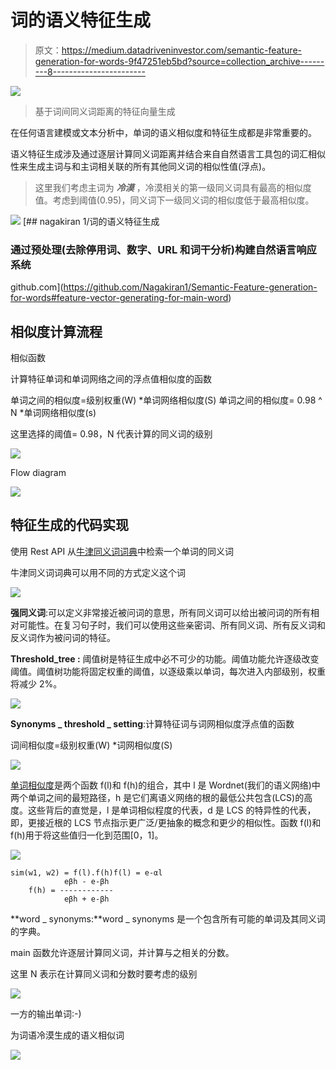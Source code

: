 # 词的语义特征生成

> 原文：<https://medium.datadriveninvestor.com/semantic-feature-generation-for-words-9f47251eb5bd?source=collection_archive---------8----------------------->

[![](img/5e02edb82d2a529f796576c9b994d7ca.png)](http://www.track.datadriveninvestor.com/1B9E)

> 基于词间同义词距离的特征向量生成

在任何语言建模或文本分析中，单词的语义相似度和特征生成都是非常重要的。

语义特征生成涉及通过逐层计算同义词距离并结合来自自然语言工具包的词汇相似性来生成主词与和主词相关联的所有其他同义词的相似性值(浮点)。

> 这里我们考虑主词为 ***冷漠*** ，冷漠相关的第一级同义词具有最高的相似度值。考虑到阈值(0.95)，同义词下一级同义词的相似度低于最高相似度。

![](img/42e5968c90aba63e98a25242339a133c.png)[](https://github.com/Nagakiran1/Semantic-Feature-generation-for-words#feature-vector-generating-for-main-word) [## nagakiran 1/词的语义特征生成

### 通过预处理(去除停用词、数字、URL 和词干分析)构建自然语言响应系统

github.com](https://github.com/Nagakiran1/Semantic-Feature-generation-for-words#feature-vector-generating-for-main-word) 

## **相似度计算流程**

相似函数

计算特征单词和单词网络之间的浮点值相似度的函数

单词之间的相似度=级别权重(W) *单词网络相似度(S)
单词之间的相似度= 0.98 ^ N *单词网络相似度(s)

这里选择的阈值= 0.98，N 代表计算的同义词的级别

![](img/d19b5cd10f54e58b702f3d1cd8fd642e.png)

Flow diagram

![](img/904957456a47e8c66e66974877ec7972.png)

## 特征生成的代码实现

使用 Rest API 从[牛津同义词词典](https://www.thesaurus.com/)中检索一个单词的同义词

牛津同义词词典可以用不同的方式定义这个词

![](img/4320ee472cc3d959039536d7724a1679.png)

**强同义词**:可以定义非常接近被问词的意思，所有同义词可以给出被问词的所有相对可能性。在复习句子时，我们可以使用这些亲密词、所有同义词、所有反义词和反义词作为被问词的特征。

**Threshold_tree :** 阈值树是特征生成中必不可少的功能。阈值功能允许逐级改变阈值。阈值树功能将固定权重的阈值，以逐级乘以单词，每次进入内部级别，权重将减少 2%。

![](img/1c2027d1d60d52b6183d1920b62346d4.png)

**Synonyms _ threshold _ setting**:计算特征词与词网相似度浮点值的函数

词间相似度=级别权重(W) *词网相似度(S)

![](img/b3c7a5574d84a25701e5925d8588ad4f.png)

[单词相似度](http://sujitpal.blogspot.com/2014/12/semantic-similarity-for-short-sentences.html)是两个函数 f(l)和 f(h)的组合，其中 l 是 Wordnet(我们的语义网络)中两个单词之间的最短路径，h 是它们离语义网络的根的最低公共包含(LCS)的高度。这些背后的直觉是，l 是单词相似程度的代表，d 是 LCS 的特异性的代表，即，更接近根的 LCS 节点指示更广泛/更抽象的概念和更少的相似性。函数 f(l)和 f(h)用于将这些值归一化到范围[0，1]。

![](img/4a13b514ae0e252138979bbb2339adcc.png)

```
sim(w1, w2) = f(l).f(h)f(l) = e-αl
            eβh - e-βh
    f(h) = ------------
            eβh + e-βh
```

**word _ synonyms:**word _ synonyms 是一个包含所有可能的单词及其同义词的字典。

main 函数允许逐层计算同义词，并计算与之相关的分数。

这里 N 表示在计算同义词和分数时要考虑的级别

![](img/d8b72e04e48c04e9db92ad56e8fda8cc.png)

一方的输出单词:-)

为词语冷漠生成的语义相似词

![](img/fa69d9e40899b249286a66b4b2959003.png)